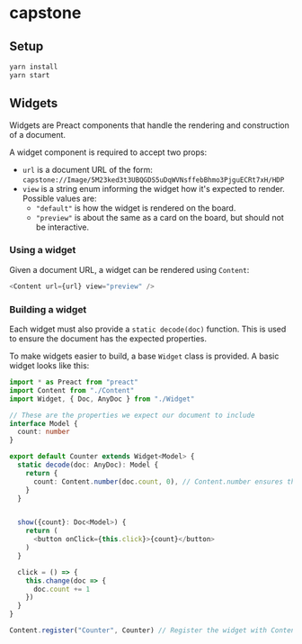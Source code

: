 # capstone

## Setup

```sh
yarn install
yarn start
```

## Widgets

Widgets are Preact components that handle the rendering and construction of a document.

A widget component is required to accept two props:

- `url` is a document URL of the form: `capstone://Image/5M23ked3t3UBQGDS5uDqWVNsffebBhmo3PjguECRt7xH/HDP`
- `view` is a string enum informing the widget how it's expected to render. Possible values are:
  - `"default"` is how the widget is rendered on the board.
  - `"preview"` is about the same as a card on the board, but should not be interactive.

### Using a widget

Given a document URL, a widget can be rendered using `Content`:

```typescript
<Content url={url} view="preview" />
```

### Building a widget

Each widget must also provide a `static decode(doc)` function. This is used to ensure the document has the expected properties.

To make widgets easier to build, a base `Widget` class is provided.
A basic widget looks like this:

```typescript
import * as Preact from "preact"
import Content from "./Content"
import Widget, { Doc, AnyDoc } from "./Widget"

// These are the properties we expect our document to include
interface Model {
  count: number
}

export default Counter extends Widget<Model> {
  static decode(doc: AnyDoc): Model {
    return {
      count: Content.number(doc.count, 0), // Content.number ensures that doc.count is a number, and provides 0 as a default
    }
  }


  show({count}: Doc<Model>) {
    return (
      <button onClick={this.click}>{count}</button>
    )
  }

  click = () => {
    this.change(doc => {
      doc.count += 1
    })
  }
}

Content.register("Counter", Counter) // Register the widget with Content, so other components can render it.
```
